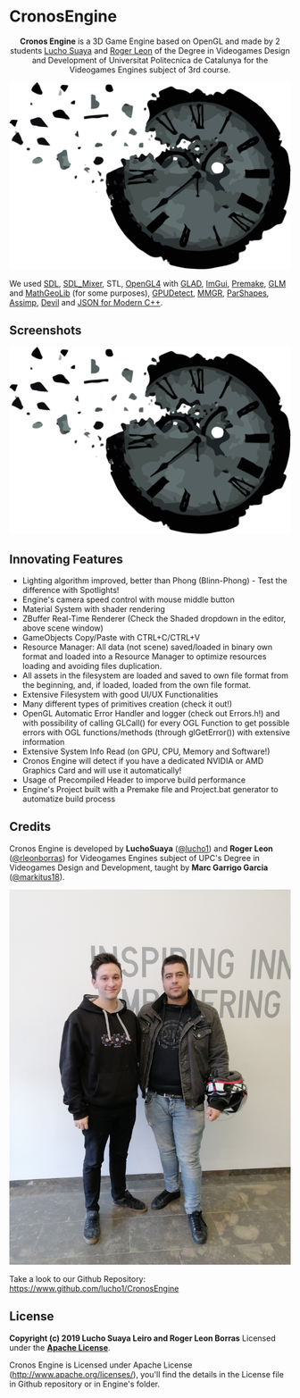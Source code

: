 # CronosEngine
<p align="center">
  <b>Cronos Engine</b> is a 3D Game Engine based on OpenGL and made by 2 students <a href="https://github.com/lucho1">Lucho Suaya</a> and <a href="https://github.com/rleonborras">Roger Leon</a> of the Degree in Videogames Design and Development of Universitat Politecnica de Catalunya for the Videogames Engines subject of 3rd course.
</p>

![](res/Cronos_Engine_Logo.png?style=centerme)

We used [SDL](https://www.libsdl.org/), [SDL_Mixer](https://www.libsdl.org/projects/SDL_mixer/), STL, [OpenGL4](https://www.opengl.org/) with [GLAD](https://glad.dav1d.de/), [ImGui](https://github.com/ocornut/imgui), [Premake](https://premake.github.io/), [GLM](https://glm.g-truc.net/0.9.9/index.html) and [MathGeoLib](https://github.com/juj/MathGeoLib) (for some purposes), [GPUDetect](https://github.com/GameTechDev/gpudetect), [MMGR](https://www.flipcode.com/archives/Presenting_A_Memory_Manager.shtml), [ParShapes](https://prideout.net/shapes), [Assimp](http://www.assimp.org/), [Devil](http://openil.sourceforge.net/) and [JSON for Modern C++](https://nlohmann.github.io/json/).

## Screenshots
![](res/Cronos_Engine_Logo.png?style=centerme)

## Innovating Features
* Lighting algorithm improved, better than Phong (Blinn-Phong) - Test the difference with Spotlights!
* Engine's camera speed control with mouse middle button
* Material System with shader rendering
* ZBuffer Real-Time Renderer (Check the Shaded dropdown in the editor, above scene window)
* GameObjects Copy/Paste with CTRL+C/CTRL+V
* Resource Manager: All data (not scene) saved/loaded in binary own format and loaded into a Resource Manager to optimize resources loading and avoiding files duplication.
* All assets in the filesystem are loaded and saved to own file format from the beginning, and, if loaded, loaded from the own file format.
* Extensive Filesystem with good UI/UX Functionalities
* Many different types of primitives creation (check it out!)
* OpenGL Automatic Error Handler and logger (check out Errors.h!) and with possibility of calling GLCall() for every OGL Function to get possible errors with OGL functions/methods (through glGetError()) with extensive information
* Extensive System Info Read (on GPU, CPU, Memory and Software!)
* Cronos Engine will detect if you have a dedicated NVIDIA or AMD Graphics Card and will use it automatically!
* Usage of Precompiled Header to imporve build performance
* Engine's Project built with a Premake file and Project.bat generator to automatize build process

## Credits
Cronos Engine is developed by **LuchoSuaya** ([@lucho1](https://github.com/lucho1)) and **Roger Leon** ([@rleonborras](https://github.com/rleonborras)) for Videogames Engines subject of UPC's Degree in Videogames Design and Development, taught by **Marc Garrigo Garcia** ([@markitus18](https://github.com/markitus18)).

![](res/fotiyo.jpg?style=centerme)

Take a look to our Github Repository: https://www.github.com/lucho1/CronosEngine

## License
**Copyright (c) 2019 Lucho Suaya Leiro and Roger Leon Borras**
Licensed under the **[Apache License](https://github.com/lucho1/CronosEngine/blob/master/docs/LICENSE)**.

Cronos Engine is Licensed under Apache License (http://www.apache.org/licenses/), you'll find the details in the License file in Github repository or in Engine's folder.
